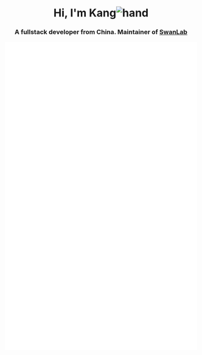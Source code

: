 <h1 align="center">Hi, I'm Kang<img alt="hand" src="https://raw.githubusercontent.com/MartinHeinz/MartinHeinz/master/wave.gif" width = 30px></h1>
<h3 align="center">A fullstack developer from China. Maintainer of <a href="https://github.com/SwanHubX/SwanLab">SwanLab</a></h3>
<div  align="center">
	<a href="https://github.com/SAKURA-CAT?tab=repositories&type=source">
		<img src="/github-metrics.svg" alt="Metrics">
	</a>
</div>
